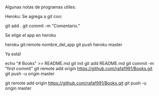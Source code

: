 Algunas notas de programas utiles:


Heroku:
Se agrega a git con:

git add .
git commit -m "Comentario."

Se elige el app en heroku

heroku git:remote nombre_del_app
git push heroku master

Ya está!


echo "# Books" >> README.md
git init
git add README.md
git commit -m "first commit"
git remote add origin https://github.com/rafaf991/Books.git
git push -u origin master

git remote add origin https://github.com/rafaf991/Books.git
git push -u origin master